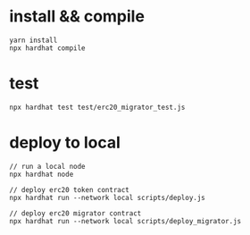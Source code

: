 
# install && compile

```
yarn install
npx hardhat compile

```

# test

```
npx hardhat test test/erc20_migrator_test.js
```

# deploy to local

```
// run a local node
npx hardhat node 

// deploy erc20 token contract
npx hardhat run --network local scripts/deploy.js 

// deploy erc20 migrator contract
npx hardhat run --network local scripts/deploy_migrator.js

```
